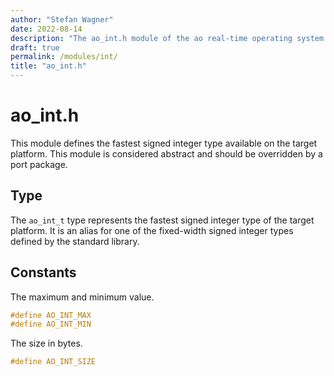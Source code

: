 ```yaml
---
author: "Stefan Wagner"
date: 2022-08-14
description: "The ao_int.h module of the ao real-time operating system."
draft: true
permalink: /modules/int/
title: "ao_int.h"
---
```


# ao_int.h

This module defines the fastest signed integer type available on the target platform. This module is considered abstract and should be overridden by a port package.

## Type

The `ao_int_t` type represents the fastest signed integer type of the target platform. It is an alias for one of the fixed-width signed integer types defined by the standard library.

## Constants

The maximum and minimum value.

```c
#define AO_INT_MAX
#define AO_INT_MIN
```

The size in bytes.

```c
#define AO_INT_SIZE
```
